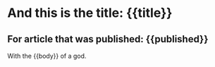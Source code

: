 ﻿
# And this is the title: {{title}}

## For article that was published: {{published}}

With the {{body}} of a god.